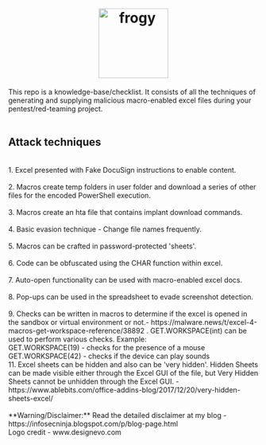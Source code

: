 <h1 align="center">
  <a href="https://github.com/iamthefrogy/frogy"><img src="https://user-images.githubusercontent.com/8291014/111030700-a4cf2180-83fb-11eb-840b-39185a478d85.png" alt="frogy" height=140px></a>
  </h1>
This repo is a knowledge-base/checklist. It consists of all the techniques of generating and supplying malicious macro-enabled excel files during your pentest/red-teaming project.<br/><br/>
    
<h2>Attack techniques</h2><br/>
1. Excel presented with Fake DocuSign instructions to enable content.<br/><br/>
2. Macros create temp folders in user folder and download a series of other files for the encoded PowerShell execution.<br/><br/>
3. Macros create an hta file that contains implant download commands.<br/><br/>
4. Basic evasion technique - Change file names frequently.<br/><br/>
5. Macros can be crafted in password-protected 'sheets'.<br/><br/>
6. Code can be obfuscated using the CHAR function within excel.<br/><br/>
7. Auto-open functionality can be used with macro-enabled excel docs.<br/><br/>
8. Pop-ups can be used in the spreadsheet to evade screenshot detection.<br/><br/>
9. Checks can be written in macros to determine if the excel is opened in the sandbox or virtual environment or not.- https://malware.news/t/excel-4-macros-get-workspace-reference/38892 . GET.WORKSPACE(int) can be used to perform various checks. Example:<br/>
GET.WORKSPACE(19) - checks for the presence of a mouse<br/>
GET.WORKSPACE(42) - checks if the device can play sounds<br/>
11. Excel sheets can be hidden and also can be 'very hidden'. Hidden Sheets can be made visible either through the Excel GUI of the file, but Very Hidden Sheets cannot be unhidden through the Excel GUI. - https://www.ablebits.com/office-addins-blog/2017/12/20/very-hidden-sheets-excel/ <br/><br/>
**Warning/Disclaimer:** Read the detailed disclaimer at my blog - https://infosecninja.blogspot.com/p/blog-page.html</br>
Logo credit - www.designevo.com
